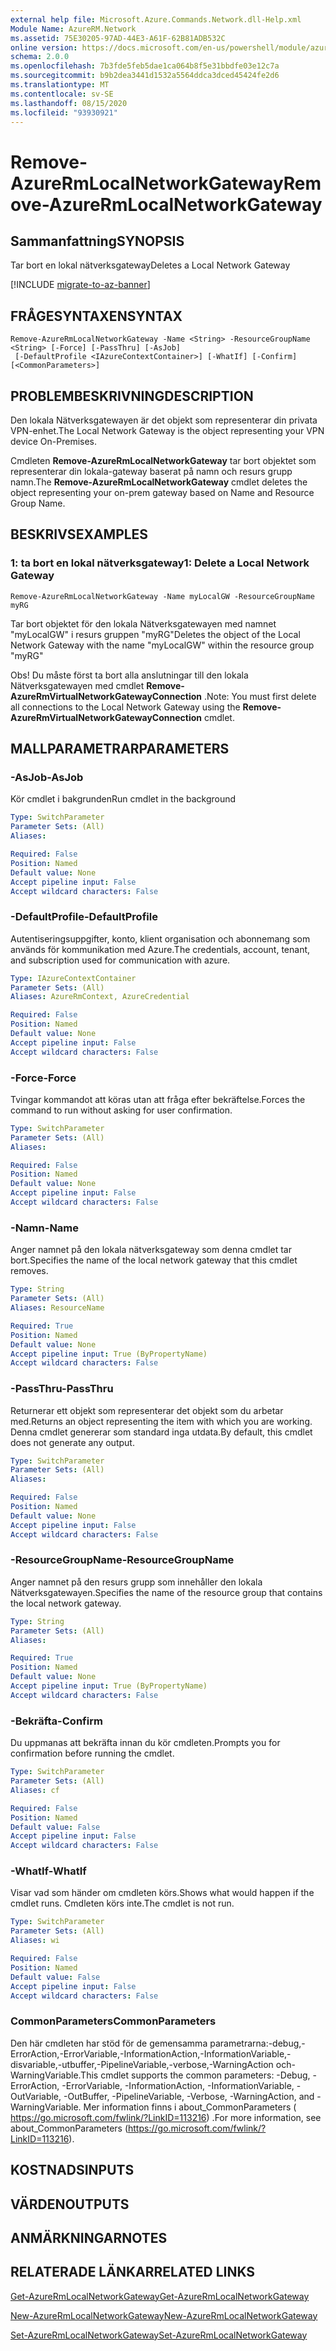 ```yaml
---
external help file: Microsoft.Azure.Commands.Network.dll-Help.xml
Module Name: AzureRM.Network
ms.assetid: 75E30205-97AD-44E3-A61F-62B81ADB532C
online version: https://docs.microsoft.com/en-us/powershell/module/azurerm.network/remove-azurermlocalnetworkgateway
schema: 2.0.0
ms.openlocfilehash: 7b3fde5feb5dae1ca064b8f5e31bbdfe03e12c7a
ms.sourcegitcommit: b9b2dea3441d1532a5564ddca3dced45424fe2d6
ms.translationtype: MT
ms.contentlocale: sv-SE
ms.lasthandoff: 08/15/2020
ms.locfileid: "93930921"
---
```

# <span data-ttu-id="90972-101">Remove-AzureRmLocalNetworkGateway</span><span class="sxs-lookup"><span data-stu-id="90972-101">Remove-AzureRmLocalNetworkGateway</span></span>

## <span data-ttu-id="90972-102">Sammanfattning</span><span class="sxs-lookup"><span data-stu-id="90972-102">SYNOPSIS</span></span>
<span data-ttu-id="90972-103">Tar bort en lokal nätverksgateway</span><span class="sxs-lookup"><span data-stu-id="90972-103">Deletes a Local Network Gateway</span></span>

[!INCLUDE [migrate-to-az-banner](../../includes/migrate-to-az-banner.md)]

## <span data-ttu-id="90972-104">FRÅGESYNTAXEN</span><span class="sxs-lookup"><span data-stu-id="90972-104">SYNTAX</span></span>

```
Remove-AzureRmLocalNetworkGateway -Name <String> -ResourceGroupName <String> [-Force] [-PassThru] [-AsJob]
 [-DefaultProfile <IAzureContextContainer>] [-WhatIf] [-Confirm] [<CommonParameters>]
```

## <span data-ttu-id="90972-105">PROBLEMBESKRIVNING</span><span class="sxs-lookup"><span data-stu-id="90972-105">DESCRIPTION</span></span>
<span data-ttu-id="90972-106">Den lokala Nätverksgatewayen är det objekt som representerar din privata VPN-enhet.</span><span class="sxs-lookup"><span data-stu-id="90972-106">The Local Network Gateway is the object representing your VPN device On-Premises.</span></span>

<span data-ttu-id="90972-107">Cmdleten **Remove-AzureRmLocalNetworkGateway** tar bort objektet som representerar din lokala-gateway baserat på namn och resurs grupp namn.</span><span class="sxs-lookup"><span data-stu-id="90972-107">The **Remove-AzureRmLocalNetworkGateway** cmdlet deletes the object representing your on-prem gateway based on Name and Resource Group Name.</span></span>

## <span data-ttu-id="90972-108">BESKRIVS</span><span class="sxs-lookup"><span data-stu-id="90972-108">EXAMPLES</span></span>

### <span data-ttu-id="90972-109">1: ta bort en lokal nätverksgateway</span><span class="sxs-lookup"><span data-stu-id="90972-109">1: Delete a Local Network Gateway</span></span>
```
Remove-AzureRmLocalNetworkGateway -Name myLocalGW -ResourceGroupName myRG
```

<span data-ttu-id="90972-110">Tar bort objektet för den lokala Nätverksgatewayen med namnet "myLocalGW" i resurs gruppen "myRG"</span><span class="sxs-lookup"><span data-stu-id="90972-110">Deletes the object of the Local Network Gateway with the name "myLocalGW" within the resource group "myRG"</span></span>

<span data-ttu-id="90972-111">Obs! Du måste först ta bort alla anslutningar till den lokala Nätverksgatewayen med cmdlet **Remove-AzureRmVirtualNetworkGatewayConnection** .</span><span class="sxs-lookup"><span data-stu-id="90972-111">Note: You must first delete all connections to the Local Network Gateway using the **Remove-AzureRmVirtualNetworkGatewayConnection** cmdlet.</span></span>

## <span data-ttu-id="90972-112">MALLPARAMETRAR</span><span class="sxs-lookup"><span data-stu-id="90972-112">PARAMETERS</span></span>

### <span data-ttu-id="90972-113">-AsJob</span><span class="sxs-lookup"><span data-stu-id="90972-113">-AsJob</span></span>
<span data-ttu-id="90972-114">Kör cmdlet i bakgrunden</span><span class="sxs-lookup"><span data-stu-id="90972-114">Run cmdlet in the background</span></span>

```yaml
Type: SwitchParameter
Parameter Sets: (All)
Aliases: 

Required: False
Position: Named
Default value: None
Accept pipeline input: False
Accept wildcard characters: False
```

### <span data-ttu-id="90972-115">-DefaultProfile</span><span class="sxs-lookup"><span data-stu-id="90972-115">-DefaultProfile</span></span>
<span data-ttu-id="90972-116">Autentiseringsuppgifter, konto, klient organisation och abonnemang som används för kommunikation med Azure.</span><span class="sxs-lookup"><span data-stu-id="90972-116">The credentials, account, tenant, and subscription used for communication with azure.</span></span>

```yaml
Type: IAzureContextContainer
Parameter Sets: (All)
Aliases: AzureRmContext, AzureCredential

Required: False
Position: Named
Default value: None
Accept pipeline input: False
Accept wildcard characters: False
```

### <span data-ttu-id="90972-117">-Force</span><span class="sxs-lookup"><span data-stu-id="90972-117">-Force</span></span>
<span data-ttu-id="90972-118">Tvingar kommandot att köras utan att fråga efter bekräftelse.</span><span class="sxs-lookup"><span data-stu-id="90972-118">Forces the command to run without asking for user confirmation.</span></span>

```yaml
Type: SwitchParameter
Parameter Sets: (All)
Aliases: 

Required: False
Position: Named
Default value: None
Accept pipeline input: False
Accept wildcard characters: False
```

### <span data-ttu-id="90972-119">-Namn</span><span class="sxs-lookup"><span data-stu-id="90972-119">-Name</span></span>
<span data-ttu-id="90972-120">Anger namnet på den lokala nätverksgateway som denna cmdlet tar bort.</span><span class="sxs-lookup"><span data-stu-id="90972-120">Specifies the name of the local network gateway that this cmdlet removes.</span></span>

```yaml
Type: String
Parameter Sets: (All)
Aliases: ResourceName

Required: True
Position: Named
Default value: None
Accept pipeline input: True (ByPropertyName)
Accept wildcard characters: False
```

### <span data-ttu-id="90972-121">-PassThru</span><span class="sxs-lookup"><span data-stu-id="90972-121">-PassThru</span></span>
<span data-ttu-id="90972-122">Returnerar ett objekt som representerar det objekt som du arbetar med.</span><span class="sxs-lookup"><span data-stu-id="90972-122">Returns an object representing the item with which you are working.</span></span>
<span data-ttu-id="90972-123">Denna cmdlet genererar som standard inga utdata.</span><span class="sxs-lookup"><span data-stu-id="90972-123">By default, this cmdlet does not generate any output.</span></span>

```yaml
Type: SwitchParameter
Parameter Sets: (All)
Aliases: 

Required: False
Position: Named
Default value: None
Accept pipeline input: False
Accept wildcard characters: False
```

### <span data-ttu-id="90972-124">-ResourceGroupName</span><span class="sxs-lookup"><span data-stu-id="90972-124">-ResourceGroupName</span></span>
<span data-ttu-id="90972-125">Anger namnet på den resurs grupp som innehåller den lokala Nätverksgatewayen.</span><span class="sxs-lookup"><span data-stu-id="90972-125">Specifies the name of the resource group that contains the local network gateway.</span></span>

```yaml
Type: String
Parameter Sets: (All)
Aliases: 

Required: True
Position: Named
Default value: None
Accept pipeline input: True (ByPropertyName)
Accept wildcard characters: False
```

### <span data-ttu-id="90972-126">-Bekräfta</span><span class="sxs-lookup"><span data-stu-id="90972-126">-Confirm</span></span>
<span data-ttu-id="90972-127">Du uppmanas att bekräfta innan du kör cmdleten.</span><span class="sxs-lookup"><span data-stu-id="90972-127">Prompts you for confirmation before running the cmdlet.</span></span>

```yaml
Type: SwitchParameter
Parameter Sets: (All)
Aliases: cf

Required: False
Position: Named
Default value: False
Accept pipeline input: False
Accept wildcard characters: False
```

### <span data-ttu-id="90972-128">-WhatIf</span><span class="sxs-lookup"><span data-stu-id="90972-128">-WhatIf</span></span>
<span data-ttu-id="90972-129">Visar vad som händer om cmdleten körs.</span><span class="sxs-lookup"><span data-stu-id="90972-129">Shows what would happen if the cmdlet runs.</span></span>
<span data-ttu-id="90972-130">Cmdleten körs inte.</span><span class="sxs-lookup"><span data-stu-id="90972-130">The cmdlet is not run.</span></span>

```yaml
Type: SwitchParameter
Parameter Sets: (All)
Aliases: wi

Required: False
Position: Named
Default value: False
Accept pipeline input: False
Accept wildcard characters: False
```

### <span data-ttu-id="90972-131">CommonParameters</span><span class="sxs-lookup"><span data-stu-id="90972-131">CommonParameters</span></span>
<span data-ttu-id="90972-132">Den här cmdleten har stöd för de gemensamma parametrarna:-debug,-ErrorAction,-ErrorVariable,-InformationAction,-InformationVariable,-disvariable,-utbuffer,-PipelineVariable,-verbose,-WarningAction och-WarningVariable.</span><span class="sxs-lookup"><span data-stu-id="90972-132">This cmdlet supports the common parameters: -Debug, -ErrorAction, -ErrorVariable, -InformationAction, -InformationVariable, -OutVariable, -OutBuffer, -PipelineVariable, -Verbose, -WarningAction, and -WarningVariable.</span></span> <span data-ttu-id="90972-133">Mer information finns i about_CommonParameters ( https://go.microsoft.com/fwlink/?LinkID=113216) .</span><span class="sxs-lookup"><span data-stu-id="90972-133">For more information, see about_CommonParameters (https://go.microsoft.com/fwlink/?LinkID=113216).</span></span>

## <span data-ttu-id="90972-134">KOSTNADS</span><span class="sxs-lookup"><span data-stu-id="90972-134">INPUTS</span></span>

## <span data-ttu-id="90972-135">VÄRDEN</span><span class="sxs-lookup"><span data-stu-id="90972-135">OUTPUTS</span></span>

## <span data-ttu-id="90972-136">ANMÄRKNINGAR</span><span class="sxs-lookup"><span data-stu-id="90972-136">NOTES</span></span>

## <span data-ttu-id="90972-137">RELATERADE LÄNKAR</span><span class="sxs-lookup"><span data-stu-id="90972-137">RELATED LINKS</span></span>

[<span data-ttu-id="90972-138">Get-AzureRmLocalNetworkGateway</span><span class="sxs-lookup"><span data-stu-id="90972-138">Get-AzureRmLocalNetworkGateway</span></span>](./Get-AzureRmLocalNetworkGateway.md)

[<span data-ttu-id="90972-139">New-AzureRmLocalNetworkGateway</span><span class="sxs-lookup"><span data-stu-id="90972-139">New-AzureRmLocalNetworkGateway</span></span>](./New-AzureRmLocalNetworkGateway.md)

[<span data-ttu-id="90972-140">Set-AzureRmLocalNetworkGateway</span><span class="sxs-lookup"><span data-stu-id="90972-140">Set-AzureRmLocalNetworkGateway</span></span>](./Set-AzureRmLocalNetworkGateway.md)


